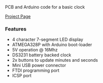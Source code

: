 PCB and Arduino code for a basic clock
<div id='project-link'>
	<a href="http://www.deluxecapacitor.com/projects/view/1">Project Page</a>
</div>

### Features

- 4 character 7-segment LED display
- ATMEGA328P with Arduino boot-loader
- 5V operation @ 16Mhz
- DS3231 battery backed clock
- 2x buttons to update minutes and seconds
- Mini USB power connector
- FTDI programming port
- ICSP port
